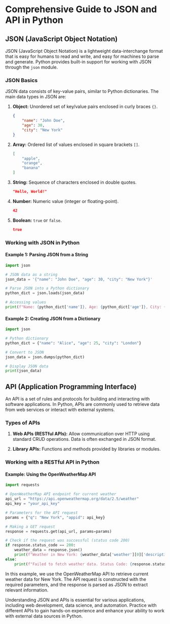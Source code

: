 # Comprehensive Guide to JSON and API in Python

## JSON (JavaScript Object Notation)

JSON (JavaScript Object Notation) is a lightweight data-interchange format that is easy for humans to read and write, and easy for machines to parse and generate. Python provides built-in support for working with JSON through the `json` module.

### JSON Basics

JSON data consists of key-value pairs, similar to Python dictionaries. The main data types in JSON are:

1. **Object:** Unordered set of key/value pairs enclosed in curly braces `{}`.

    ```json
    {
        "name": "John Doe",
        "age": 30,
        "city": "New York"
    }
    ```

2. **Array:** Ordered list of values enclosed in square brackets `[]`.

    ```json
    [
        "apple",
        "orange",
        "banana"
    ]
    ```

3. **String:** Sequence of characters enclosed in double quotes.

    ```json
    "Hello, World!"
    ```

4. **Number:** Numeric value (integer or floating-point).

    ```json
    42
    ```

5. **Boolean:** `true` or `false`.

    ```json
    true
    ```

### Working with JSON in Python

#### Example 1: Parsing JSON from a String

```python
import json

# JSON data as a string
json_data = '{"name": "John Doe", "age": 30, "city": "New York"}'

# Parse JSON into a Python dictionary
python_dict = json.loads(json_data)

# Accessing values
print(f"Name: {python_dict['name']}, Age: {python_dict['age']}, City: {python_dict['city']}")
```

#### Example 2: Creating JSON from a Dictionary

```python
import json

# Python dictionary
python_dict = {"name": "Alice", "age": 25, "city": "London"}

# Convert to JSON
json_data = json.dumps(python_dict)

# Display JSON data
print(json_data)
```

## API (Application Programming Interface)

An API is a set of rules and protocols for building and interacting with software applications. In Python, APIs are commonly used to retrieve data from web services or interact with external systems.

### Types of APIs

1. **Web APIs (RESTful APIs):** Allow communication over HTTP using standard CRUD operations. Data is often exchanged in JSON format.

2. **Library APIs:** Functions and methods provided by libraries or modules.

### Working with a RESTful API in Python

#### Example: Using the OpenWeatherMap API

```python
import requests

# OpenWeatherMap API endpoint for current weather
api_url = "https://api.openweathermap.org/data/2.5/weather"
api_key = "your_api_key"

# Parameters for the API request
params = {"q": "New York", "appid": api_key}

# Making a GET request
response = requests.get(api_url, params=params)

# Check if the request was successful (status code 200)
if response.status_code == 200:
    weather_data = response.json()
    print(f"Weather in New York: {weather_data['weather'][0]['description']}")
else:
    print(f"Failed to fetch weather data. Status Code: {response.status_code}")
```

In this example, we use the OpenWeatherMap API to retrieve current weather data for New York. The API request is constructed with the required parameters, and the response is parsed as JSON to extract relevant information.

Understanding JSON and APIs is essential for various applications, including web development, data science, and automation. Practice with different APIs to gain hands-on experience and enhance your ability to work with external data sources in Python.
